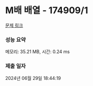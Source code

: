 # M배 배열 - 174909/1 

[문제 링크](https://level.goorm.io/exam/174909/m%EB%B0%B0-%EB%B0%B0%EC%97%B4/quiz/1) 

### 성능 요약

메모리: 35.21 MB, 시간: 0.24 ms

### 제출 일자

2024년 06월 29일 18:44:19

